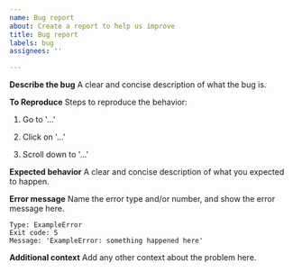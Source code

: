 ```yaml
---
name: Bug report
about: Create a report to help us improve
title: Bug report
labels: bug
assignees: ''

---
```


**Describe the bug**
A clear and concise description of what the bug is.

**To Reproduce**
Steps to reproduce the behavior:

1. Go to '...'

2. Click on '...'

3. Scroll down to '...'

**Expected behavior**
A clear and concise description of what you expected to happen.

**Error message**
Name the error type and/or number, and show the error message here.

```
Type: ExampleError
Exit code: 5
Message: 'ExampleError: something happened here'
```

**Additional context**
Add any other context about the problem here.
